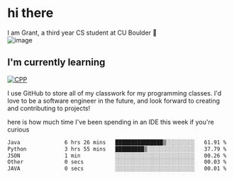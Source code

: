 
# hi there

I am Grant, a third year CS student at CU Boulder 👋  
![image](https://assets-sports.thescore.com/football/team/164/logo.png)

## I'm currently learning
[![CPP](https://skillicons.dev/icons?i=java,cpp,ts)](https://skillicons.dev)

I use GitHub to store all of my classwork for my programming classes.
I'd love to be a software engineer in the future, and look forward to creating and contributing to projects!

here is how much time I've been spending in an IDE this week if you're curious
<!--START_SECTION:waka-->

```txt
Java              6 hrs 26 mins   ███████████████▒░░░░░░░░░   61.91 %
Python            3 hrs 55 mins   █████████▒░░░░░░░░░░░░░░░   37.79 %
JSON              1 min           ░░░░░░░░░░░░░░░░░░░░░░░░░   00.26 %
Other             0 secs          ░░░░░░░░░░░░░░░░░░░░░░░░░   00.03 %
JAVA              0 secs          ░░░░░░░░░░░░░░░░░░░░░░░░░   00.01 %
```

<!--END_SECTION:waka-->

<!---
gnestr/gnestr is a ✨ special ✨ repository because its `README.md` (this file) appears on your GitHub profile.
You can click the Preview link to take a look at your changes.
--->
